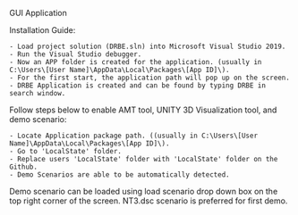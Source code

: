  GUI Application

Installation Guide:

    - Load project solution (DRBE.sln) into Microsoft Visual Studio 2019.
    - Run the Visual Studio debugger.
    - Now an APP folder is created for the application. (usually in C:\Users\[User Name]\AppData\Local\Packages\[App ID]\).
    - For the first start, the application path will pop up on the screen.
    - DRBE Application is created and can be found by typing DRBE in search window.
    
Follow steps below to enable AMT tool, UNITY 3D Visualization tool, and demo scenario:

    - Locate Application package path. ((usually in C:\Users\[User Name]\AppData\Local\Packages\[App ID]\).
    - Go to 'LocalState' folder.
    - Replace users 'LocalState' folder with 'LocalState' folder on the Github.
    - Demo Scenarios are able to be automatically detected.
  
Demo scenario can be loaded using load scenario drop down box on the top right corner of the screen.
NT3.dsc scenario is preferred for first demo.





